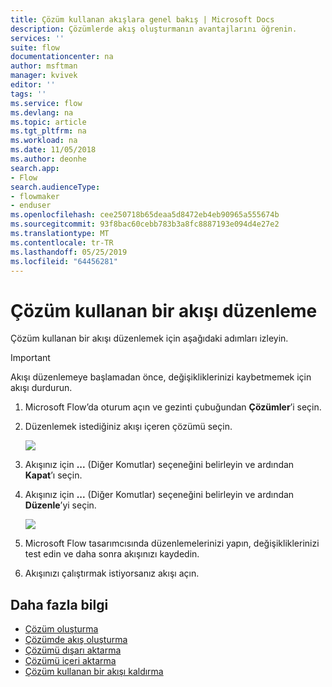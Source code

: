 ```yaml
---
title: Çözüm kullanan akışlara genel bakış | Microsoft Docs
description: Çözümlerde akış oluşturmanın avantajlarını öğrenin.
services: ''
suite: flow
documentationcenter: na
author: msftman
manager: kvivek
editor: ''
tags: ''
ms.service: flow
ms.devlang: na
ms.topic: article
ms.tgt_pltfrm: na
ms.workload: na
ms.date: 11/05/2018
ms.author: deonhe
search.app:
- Flow
search.audienceType:
- flowmaker
- enduser
ms.openlocfilehash: cee250718b65deaa5d8472eb4eb90965a555674b
ms.sourcegitcommit: 93f8bac60cebb783b3a8fc8887193e094d4e27e2
ms.translationtype: MT
ms.contentlocale: tr-TR
ms.lasthandoff: 05/25/2019
ms.locfileid: "64456281"
---
```

# <a name="edit-a-solution-aware-flow"></a>Çözüm kullanan bir akışı düzenleme

Çözüm kullanan bir akışı düzenlemek için aşağıdaki adımları izleyin.

> [!IMPORTANT]
> Akışı düzenlemeye başlamadan önce, değişikliklerinizi kaybetmemek için akışı durdurun.

1. Microsoft Flow’da oturum açın ve gezinti çubuğundan **Çözümler**’i seçin.
1. Düzenlemek istediğiniz akışı içeren çözümü seçin.

   ![](./media/edit-solution-aware-flow/new-flow-inside-solution.png)

1. Akışınız için **...** (Diğer Komutlar) seçeneğini belirleyin ve ardından **Kapat**’ı seçin.
1. Akışınız için **...** (Diğer Komutlar) seçeneğini belirleyin ve ardından **Düzenle**’yi seçin.

   ![](./media/edit-solution-aware-flow/edit-flow.png)
   
1. Microsoft Flow tasarımcısında düzenlemelerinizi yapın, değişikliklerinizi test edin ve daha sonra akışınızı kaydedin.
1. Akışınızı çalıştırmak istiyorsanız akışı açın.

## <a name="learn-more"></a>Daha fazla bilgi

* [Çözüm oluşturma](./overview-solution-flows.md)
* [Çözümde akış oluşturma](./create-flow-solution.md)
* [Çözümü dışarı aktarma](./export-flow-solution.md)
* [Çözümü içeri aktarma](./import-flow-solution.md)
* [Çözüm kullanan bir akışı kaldırma](./remove-solution-aware-flow.md)
